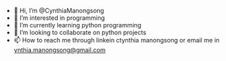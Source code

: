 - 👋 Hi, I’m @CynthiaManongsong
- 👀 I’m interested in programming
- 🌱 I’m currently learning python programming
- 💞️ I’m looking to collaborate on python projects
- 📫 How to reach me through linkein ctynthia manongsong or email me in ynthia.manongsong@gmail.com

<!---
CynthiaManongsong/CynthiaManongsong is a ✨ special ✨ repository because its `README.md` (this file) appears on your GitHub profile.
You can click the Preview link to take a look at your changes.
--->
